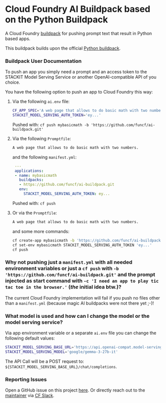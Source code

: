 # Cloud Foundry AI Buildpack based on the Python Buildpack

A Cloud Foundry [buildpack](http://docs.cloudfoundry.org/buildpacks/) for pushing prompt text that result in Python based apps.

This buildpack builds upon the official [Python buildpack](http://docs.cloudfoundry.org/buildpacks/python/index.html).

### Buildpack User Documentation

To push an app you simply need a prompt and an access token to the STACKIT Model Serving Service or another OpenAI-compatible API of you choice.

You have the following option to push an app to Cloud Foundry this way:


1. Via the following `ai.env` file:
   ```bash
   CF_APP_SPEC='A web page that allows to do basic math with two numbers.'
   STACKIT_MODEL_SERVING_AUTH_TOKEN='ey...'
   ```
   Pushed with: `cf push mybasicmath -b 'https://github.com/funcf/ai-buildpack.git'`
 
 

2. Via the following  `Promptfile`:
   ```txt
   A web page that allows to do basic math with two numbers.
   ```
   and the following `manifest.yml`:
   ```yml
    ---
    applications:
    - name: mybasicmath
      buildpacks:
      - https://github.com/funcf/ai-buildpack.git
      env:
        STACKIT_MODEL_SERVING_AUTH_TOKEN: ey...
   ```
   Pushed with: `cf push` 
 
 

3. Or via the `Promptfile`:
   ```txt
   A web page that allows to do basic math with two numbers.
   ```
   and some more commands:
   ```bash
   cf create-app mybasicmath -b 'https://github.com/funcf/ai-buildpack.git'
   cf set-env mybasicmath STACKIT_MODEL_SERVING_AUTH_TOKEN 'ey...'
   cf push
   ``` 
 
 
  
### Why not pushing just a `manifest.yml` with all needed environment variables or just a `cf push` with `-b 'https://github.com/funcf/ai-buildpack.git'` and the prompt injected as start command with `-c 'I need an app to play tic tac toe in the browser.'` (_the_ initial idea btw.)?

   The current Cloud Foundry implementation will fail if you push no files other than a `manifest.yml` (because magic AI buildpacks were not there yet ;-)!
 
  
### What model is used and how can I change the model or the model serving service?

   Via app environment variable or a separate `ai.env` file you can change the following  default values:
   ```bash
   STACKIT_MODEL_SERVING_BASE_URL='https://api.openai-compat.model-serving.eu01.onstackit.cloud/v1'
   STACKIT_MODEL_SERVING_MODEL='google/gemma-3-27b-it'
   ```
   The API Call will be a POST request to: `${STACKIT_MODEL_SERVING_BASE_URL}/chat/completions`.


### Reporting Issues

Open a GitHub issue on this project [here](https://github.com/funcf/ai-buildpack/issues/new).
Or directly reach out to the [maintainer](https://github.com/mauricebrinkmann) via [CF Slack](https://cloudfoundry.slack.com/team/U02FU7BPQ7P).
